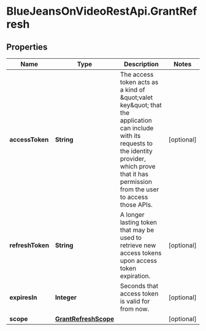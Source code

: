 # BlueJeansOnVideoRestApi.GrantRefresh

## Properties
Name | Type | Description | Notes
------------ | ------------- | ------------- | -------------
**accessToken** | **String** | The access token acts as a kind of \&quot;valet key\&quot; that the application can include with its requests to the identity provider, which prove that it has permission from the user to access those APIs. | [optional] 
**refreshToken** | **String** | A longer lasting token that may be used to retrieve new access tokens upon access token expiration. | [optional] 
**expiresIn** | **Integer** | Seconds that access token is valid for from now. | [optional] 
**scope** | [**GrantRefreshScope**](GrantRefreshScope.md) |  | [optional] 


